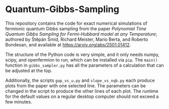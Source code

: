 # Quantum-Gibbs-Sampling
This repository contains the code for exact numerical simulations of fermionic quantum Gibbs sampling from the paper *Polynomial Time Quantum Gibbs Sampling for Fermi-Hubbard model at any Temperature*; authored by Štěpán Šmíd, Richard Meister, Mario Berta, and Roberto Bondesan, and available at https://arxiv.org/abs/2501.01412.

The structure of the Python code is very simple, and it only needs numpy, scipy, and openfermion to run, which can be installed via `pip`. The `main()` function in `gibbs_sampler.py` has all the parameters of a calculation that can be adjusted at the top.

Additionally, the scripts `gap_vs_u.py` and `slope_vs_nqb.py` each produce plots from the paper with one selected line. The parameters can be changed in the script to produce the other lines of each plot. The runtime for the default values on a regular desktop computer should not exceed a few minutes.

